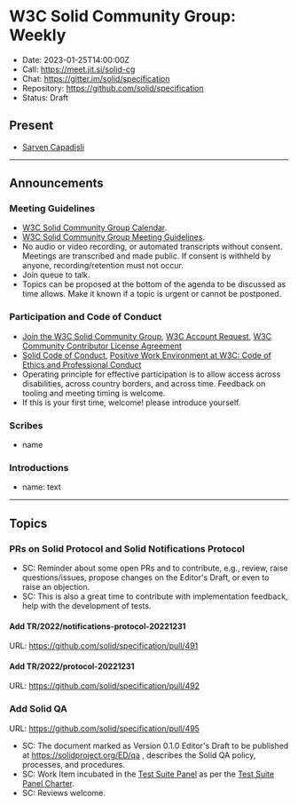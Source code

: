 # W3C Solid Community Group: Weekly

* Date: 2023-01-25T14:00:00Z
* Call: https://meet.jit.si/solid-cg
* Chat: https://gitter.im/solid/specification
* Repository: https://github.com/solid/specification
* Status: Draft

## Present
* [Sarven Capadisli](https://csarven.ca/#i)

---

## Announcements

### Meeting Guidelines
* [W3C Solid Community Group Calendar](https://www.w3.org/groups/cg/solid/calendar).
* [W3C Solid Community Group Meeting Guidelines](https://github.com/solid/specification/blob/main/meetings/README.md).
* No audio or video recording, or automated transcripts without consent. Meetings are transcribed and made public. If consent is withheld by anyone, recording/retention must not occur.
* Join queue to talk.
* Topics can be proposed at the bottom of the agenda to be discussed as time allows. Make it known if a topic is urgent or cannot be postponed.


### Participation and Code of Conduct
* [Join the W3C Solid Community Group](https://www.w3.org/community/solid/join), [W3C Account Request](http://www.w3.org/accounts/request), [W3C Community Contributor License Agreement](https://www.w3.org/community/about/agreements/cla/)
* [Solid Code of Conduct](https://github.com/solid/process/blob/main/code-of-conduct.md), [Positive Work Environment at W3C: Code of Ethics and Professional Conduct](https://www.w3.org/Consortium/cepc/)
* Operating principle for effective participation is to allow access across disabilities, across country borders, and across time. Feedback on tooling and meeting timing is welcome.
* If this is your first time, welcome! please introduce yourself.


### Scribes
* name

### Introductions
* name: text

---


## Topics

### PRs on Solid Protocol and Solid Notifications Protocol
* SC: Reminder about some open PRs and to contribute, e.g., review, raise questions/issues, propose changes on the Editor's Draft, or even to raise an objection.
* SC: This is also a great time to contribute with implementation feedback, help with the development of tests.

#### Add TR/2022/notifications-protocol-20221231
URL: https://github.com/solid/specification/pull/491

#### Add TR/2022/protocol-20221231
URL: https://github.com/solid/specification/pull/492



### Add Solid QA
URL: https://github.com/solid/specification/pull/495

* SC: The document marked as Version 0.1.0 Editor's Draft to be published at https://solidproject.org/ED/qa , describes the Solid QA policy, processes, and procedures.
* SC: Work Item incubated in the [Test Suite Panel](https://github.com/solid/test-suite-panel/) as per the [Test Suite Panel Charter](https://github.com/solid/process/blob/main/test-suite-panel-charter.md).
* SC: Reviews welcome.
